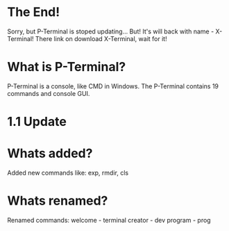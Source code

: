 # The End!

Sorry, but P-Terminal is stoped updating...
But! It's will back with name - X-Terminal!
There link on download X-Terminal, wait for it!
<SOON>

# What is P-Terminal?

P-Terminal is a console, like CMD in Windows.
The P-Terminal contains 19 commands and console GUI.

# 1.1 Update

# Whats added?

Added new commands like:
  exp, rmdir, cls

# Whats renamed?

Renamed commands:
  welcome - terminal
  creator - dev
  program - prog
